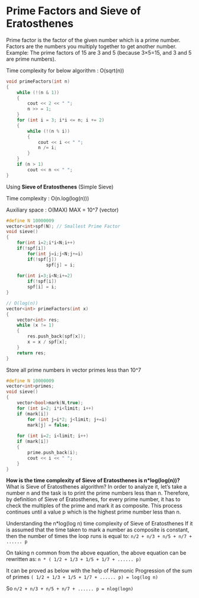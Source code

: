 # Prime Factors and Sieve of Eratosthenes

Prime factor is the factor of the given number which is a prime number. Factors are the numbers you multiply together to get another number. 
Example: The prime factors of 15 are 3 and 5 (because 3×5=15, and 3 and 5 are prime numbers).

Time complexity for below algorithm :  O(sqrt(n))
```cpp
void primeFactors(int n)  
{  
    while (!(n & 1))  
    {  
        cout << 2 << " ";  
        n >> = 1;  
    }
    for (int i = 3; i*i <= n; i += 2)  
    {  
        while (!(n % i))  
        {  
            cout << i << " ";  
            n /= i;  
        }  
    }    
    if (n > 1)  
        cout << n << " ";  
} 
```

Using **Sieve of Eratosthenes** (Simple Sieve)

Time complexity : O(n.log(log(n)))

Auxiliary space : O(MAX)   MAX = 10^7 (vector)

```cpp
#define N 10000009 
vector<int>spf(N); // Smallest Prime Factor
void sieve()
{
    for(int i=2;i*i<N;i++)
    if(!spf[i])
        for(int j=i;j<N;j+=i)
	    if(!spf[j])
               spf[j] = i;
    
    for(int i=3;i<N;i+=2)
        if(!spf[i])
        spf[i] = i;
}

// O(log(n))
vector<int> primeFactors(int x) 
{ 
    vector<int> res; 
    while (x != 1) 
    { 
        res.push_back(spf[x]); 
        x = x / spf[x]; 
    } 
    return res; 
} 
```

Store all prime numbers in vector primes  less than 10^7

```cpp
#define N 10000009 
vector<int>primes;
void sieve()
{
	vector<bool>mark(N,true);
	for (int i=2; i*i<limit; i++)
	if (mark[i])
	    for (int j=i*2; j<limit; j+=i)
		mark[j] = false;
	
	for (int i=2; i<limit; i++)
	if (mark[i])
	{
		prime.push_back(i);
		cout << i << " ";
	}
}
```

**How is the time complexity of Sieve of Eratosthenes is n*log(log(n))?**
What is Sieve of Eratosthenes algorithm?
In order to analyze it, let’s take a number n and the task is to print the prime numbers less than n.
Therefore, by definition of Sieve of Eratosthenes, for every prime number, it has to check the multiples of the prime and mark it as composite.
This process continues until a value p which is the highest prime number less than n.

Understanding the n*log(log n) time complexity of Sieve of Eratosthenes
If it is assumed that the time taken to mark a number as composite is constant, then the number of times the loop runs is equal to:
`n/2 + n/3 + n/5 + n/7 + ...... p`

On taking n common from the above equation, the above equation can be rewritten as:
`n * ( 1/2 + 1/3 + 1/5 + 1/7 + ...... p)`

It can be proved as below with the help of Harmonic Progression of the sum of primes
`( 1/2 + 1/3 + 1/5 + 1/7 + ...... p) = log(log n)`

So `n/2 + n/3 + n/5 + n/7 + ...... p = nlog(logn)`
